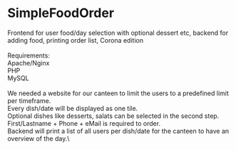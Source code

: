# SimpleFoodOrder
Frontend for user food/day selection with optional dessert etc, backend for adding food, printing order list, Corona edition\
\
Requirements:\
Apache/Nginx\
PHP\
MySQL\
\
We needed a website for our canteen to limit the users to a predefined limit per timeframe.\
Every dish/date will be displayed as one tile.\
Optional dishes like desserts, salats can be selected in the second step.\
First/Lastname + Phone + eMail is required to order.\
Backend will print a list of all users per dish/date for the canteen to have an overview of the day.\
